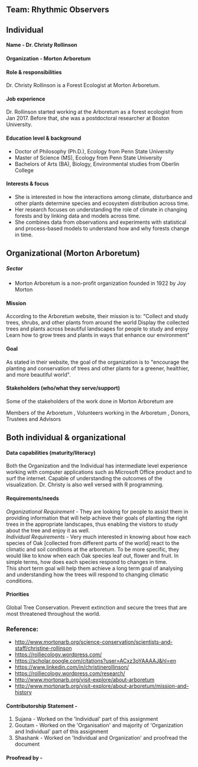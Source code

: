 ## Team: Rhythmic Observers
 
## Individual 
#### Name - Dr. Christy Rollinson 
#### Organization - Morton Arboretum

#### Role & responsibilities
Dr. Christy Rollinson is a Forest Ecologist at Morton Arboretum. 
 
#### Job experience
Dr. Rollinson started working at the Arboretum as a forest ecologist from Jan 2017. Before that, she was a postdoctoral researcher at Boston University. 
 
#### Education level & background
 
* Doctor of Philosophy (Ph.D.), Ecology from Penn State University
* Master of Science (MS), Ecology from Penn State University
* Bachelors of Arts (BA), Biology, Environmental studies from Oberlin College
 
#### Interests & focus
 * She is interested in how the interactions among climate, disturbance and other plants determine species and ecosystem distribution across time. 
 * Her research focuses on understanding the role of climate in changing forests and by linking data and models across time. 
 * She combines data from observations and experiments with statistical and process-based models to understand how and why forests change in time.
 
## Organizational (Morton Arboretum)
##### Sector 
* Morton Arboretum is a non-profit organization founded in 1922 by Joy Morton 
 
#### Mission
According to the Arboretum website, their mission is to:
"Collect and study trees, shrubs, and other plants from around the world
Display the collected trees and plants across beautiful landscapes for people to study and enjoy
Learn how to grow trees and plants in ways that enhance our environment"
 
#### Goal
As stated in their website, the goal of the organization is to "encourage the planting and conservation of trees and other plants for a greener, healthier, and more beautiful world".
 
#### Stakeholders (who/what they serve/support)
Some of the stakeholders of the work done in Morton Arboretum are 

Members of the Arboretum , Volunteers working in the Arboretum , Donors, Trustees and Advisors
  
## Both individual & organizational
#### Data capabilities (maturity/literacy)
Both the Organization and the Individual has intermediate level experience working with computer applications such as Microsoft Office product and to surf the internet.
Capable of understanding the outcomes of the visualization.	Dr. Christy is also well versed with R programming.
 
#### Requirements/needs
*_Organizational Requirement_* - They are looking for people to assist them in providing information that will help achieve their goals of planting the right trees in the appropriate landscapes, thus enabling the visitors to study about the tree and enjoy it as well.<br/> 
*_Individual Requirements_* - Very much interested in knowing about how each species of Oak [collected from different parts of the world] react to the climatic and soil conditions at the arboretum.
To be more specific, they would like to know when each Oak species leaf out, flower and fruit. 
In simple terms, how does each species respond to changes in time.  
This short term goal will help them achieve a long term goal of analysing and understanding how the trees will respond to changing climatic conditions. 
 
#### Priorities
Global Tree Conservation. Prevent extinction and secure the trees that are most threatened throughout the world.
 
### Reference:
* http://www.mortonarb.org/science-conservation/scientists-and-staff/christine-rollinson
* https://rolliecology.wordpress.com/
* https://scholar.google.com/citations?user=ACxz3oYAAAAJ&hl=en
* https://www.linkedin.com/in/christinerollinson/
* https://rolliecology.wordpress.com/research/
* http://www.mortonarb.org/visit-explore/about-arboretum
* http://www.mortonarb.org/visit-explore/about-arboretum/mission-and-history

#### Contributorship Statement - 
1. Sujana - Worked on the 'Individual' part of this assignment
2. Goutam - Worked on the 'Organisation' and majority of 'Organization and Individual' part of this assignment
3. Shashank - Worked on 'Individual and Organization' and proofread the document

#### Proofread by - 


